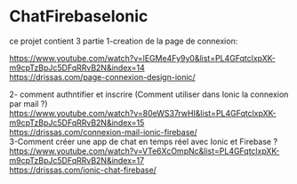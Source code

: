 # ChatFirebaseIonic
ce projet contient 3 partie
1-creation de la page de connexion:</br>

https://www.youtube.com/watch?v=lEGMe4Fy9y0&list=PL4GFqtclxpXK-m9cpTzBpJc5DFqRRvB2N&index=14 </br>
https://drissas.com/page-connexion-design-ionic/

2- comment authntifier et inscrire (Comment utiliser dans Ionic la connexion par mail ?)</br>
https://www.youtube.com/watch?v=80eWS37rwHI&list=PL4GFqtclxpXK-m9cpTzBpJc5DFqRRvB2N&index=15</br>
https://drissas.com/connexion-mail-ionic-firebase/
</br>
3-Comment créer une app de chat en temps réel avec Ionic et Firebase ?</br>
https://www.youtube.com/watch?v=VTe6XcOmpNc&list=PL4GFqtclxpXK-m9cpTzBpJc5DFqRRvB2N&index=17</br>
https://drissas.com/ionic-chat-firebase/</br>
